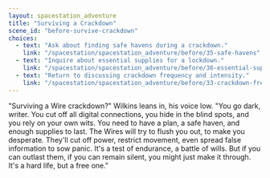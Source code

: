 ```yaml
---
layout: spacestation_adventure
title: "Surviving a Crackdown"
scene_id: "before-survive-crackdown"
choices:
  - text: "Ask about finding safe havens during a crackdown."
    link: "/spacestation/spacestation_adventure/before/35-safe-havens"
  - text: "Inquire about essential supplies for a lockdown."
    link: "/spacestation/spacestation_adventure/before/36-essential-supplies"
  - text: "Return to discussing crackdown frequency and intensity."
    link: "/spacestation/spacestation_adventure/before/33-crackdown-frequency-intensity"
---
```


"Surviving a Wire crackdown?" Wilkins leans in, his voice low. "You go dark, writer. You cut off all digital connections, you hide in the blind spots, and you rely on your own wits. You need to have a plan, a safe haven, and enough supplies to last. The Wires will try to flush you out, to make you desperate. They'll cut off power, restrict movement, even spread false information to sow panic. It's a test of endurance, a battle of wills. But if you can outlast them, if you can remain silent, you might just make it through. It's a hard life, but a free one."
